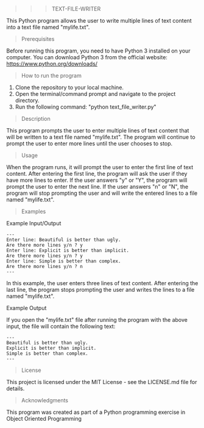 >>> TEXT-FILE-WRITER

This Python program allows the user to write multiple lines of text content into a text file named "mylife.txt".

> Prerequisites

Before running this program, you need to have Python 3 installed on your computer. You can download Python 3 from the official website: https://www.python.org/downloads/

> How to run the program

1. Clone the repository to your local machine.
2. Open the terminal/command prompt and navigate to the project directory.
3. Run the following command: "python text_file_writer.py"

> Description

This program prompts the user to enter multiple lines of text content that will be written to a text file named "mylife.txt". The program will continue to prompt the user to enter more lines until the user chooses to stop.

> Usage

When the program runs, it will prompt the user to enter the first line of text content. After entering the first line, the program will ask the user if they have more lines to enter. If the user answers "y" or "Y", the program will prompt the user to enter the next line. If the user answers "n" or "N", the program will stop prompting the user and will write the entered lines to a file named "mylife.txt".

> Examples

Example Input/Output

    ---
    Enter line: Beautiful is better than ugly.
    Are there more lines y/n ? y
    Enter line: Explicit is better than implicit.
    Are there more lines y/n ? y
    Enter line: Simple is better than complex.
    Are there more lines y/n ? n
    ---

In this example, the user enters three lines of text content. After entering the last line, the program stops prompting the user and writes the lines to a file named "mylife.txt".

Example Output

If you open the "mylife.txt" file after running the program with the above input, the file will contain the following text:

    ---
    Beautiful is better than ugly.
    Explicit is better than implicit.
    Simple is better than complex.
    ---

> License

This project is licensed under the MIT License - see the LICENSE.md file for details.

> Acknowledgments

This program was created as part of a Python programming exercise in Object Oriented Programming